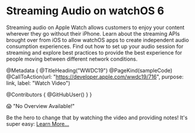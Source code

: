# Streaming Audio on watchOS 6

Streaming audio on Apple Watch allows customers to enjoy your content wherever they go without their iPhone. Learn about the streaming APIs brought over from iOS to allow watchOS apps to create independent audio consumption experiences. Find out how to set up your audio session for streaming and explore best practices to provide the best experience for people moving between different network conditions.

@Metadata {
   @TitleHeading("WWDC19")
   @PageKind(sampleCode)
   @CallToAction(url: "https://developer.apple.com/wwdc19/716", purpose: link, label: "Watch Video")

   @Contributors {
      @GitHubUser(<replace this with your GitHub handle>)
   }
}

😱 "No Overview Available!"

Be the hero to change that by watching the video and providing notes! It's super easy:
 [Learn More…](https://wwdcnotes.github.io/WWDCNotes/documentation/wwdcnotes/contributing)
